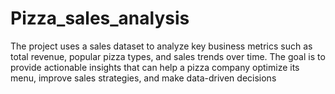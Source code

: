 # Pizza_sales_analysis
The project uses a sales dataset to analyze key business metrics such as total revenue, popular pizza types, and sales trends over time. The goal is to provide actionable insights that can help a pizza company optimize its menu, improve sales strategies, and make data-driven decisions
